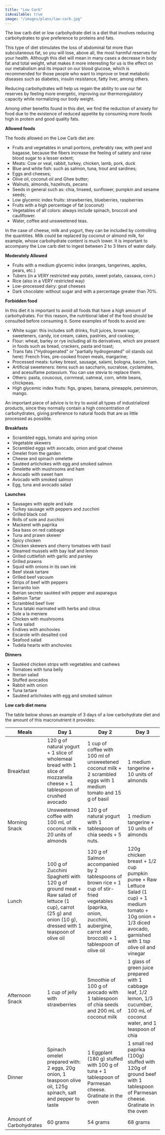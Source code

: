 ```yaml
---
title: "Low Carb"
isAvailable: true
image: "/images/plans/low-carb.jpg"
---
```


The low carb diet or low carbohydrate diet is a diet that involves reducing carbohydrates to give preference to proteins and fats.

This type of diet stimulates the loss of abdominal fat more than subcutaneous fat, so you will lose, above all, the most harmful reserves for your health.
Although this diet will mean in many cases a decrease in body fat and total weight, what makes it more interesting for us is the effect on our metabolism and its impact on our blood glucose, which is recommended for those people who want to improve or treat metabolic diseases such as diabetes, insulin resistance, fatty liver, among others.

Reducing carbohydrates will help us regain the ability to use our fat reserves by feeling more energetic, improving our thermoregulatory capacity while normalizing our body weight.

Among other benefits found in this diet, we find the reduction of anxiety for food due to the existence of reduced appetite by consuming more foods high in protein and good quality fats.

**Allowed foods**

The foods allowed on the Low Carb diet are:

- Fruits and vegetables in small portions, preferably raw, with peel and bagasse, because the fibers increase the feeling of satiety and raise blood sugar to a lesser extent;
- Meats: Cow or veal, rabbit, turkey, chicken, lamb, pork, duck
- Blue and white fish: such as salmon, tuna, trout and sardines;
- Eggs and cheeses;
- Olive oil, coconut oil and Ghee butter;
- Walnuts, almonds, hazelnuts, pecans
- Seeds in general such as: chia, linseed, sunflower, pumpkin and sesame seeds;
- Low glycemic index fruits: strawberries, blueberries, raspberries
- Fruits with a high percentage of fat (coconut)
- Vegetables of all colors: always include spinach, broccoli and cauliflower.
- Water, coffee and unsweetened teas.

In the case of cheese, milk and yogurt, they can be included by controlling the quantities. Milk could be replaced by coconut or almond milk, for example, whose carbohydrate content is much lower. It is important to accompany the Low carb diet to ingest between 2 to 3 liters of water daily.

**Moderately Allowed**

- Fruits with a medium glycemic index (oranges, tangerines, apples, pears, etc.)
- Tubers (in a VERY restricted way potato, sweet potato, cassava, corn.)
- Rice (also in a VERY restricted way)
- Low-processed dairy: goat cheeses
- Dark chocolate: without sugar and with a percentage greater than 70%.

**Forbidden food**

In this diet it is important to avoid all foods that have a high amount of carbohydrates. For this reason, the nutritional label of the food should be consulted before consuming it. Some examples of foods to avoid are:

- White sugar: this includes soft drinks, fruit juices, brown sugar, sweeteners, candy, ice cream, cakes, pastries, and cookies;
- Flour: wheat, barley or rye including all its derivatives, which are present in foods such as bread, crackers, pasta and toast;
- Trans fats ("Hydrogenated" or "partially hydrogenated" oil stands out here): French fries, pre-cooked frozen meals, margarine;
- Processed meats: turkey breast, sausage, salami, bologna, bacon, ham.
- Artificial sweeteners: items such as saccharin, sucralose, cyclamates, and acesulfame potassium. You can use stevia to replace them.
- Others: pasta, couscous, cornmeal, oatmeal, corn, white beans, chickpeas.
- High glycemic index fruits: figs, grapes, banana, pineapple, persimmon, mango.

An important piece of advice is to try to avoid all types of industrialized products, since they normally contain a high concentration of carbohydrates, giving preference to natural foods that are as little processed as possible.

**Breakfasts**

- Scrambled eggs, tomato and spring onion
- Vegetable skewers
- Scrambled eggs with avocado, onion and goat cheese
- Omelet from the garden
- Cheese and spinach omelette
- Sautéed artichokes with egg and smoked salmon
- Omelette with mushrooms and ham
- Avocado with sweet ham
- Avocado with smoked salmon
- Egg, tuna and avocado salad

**Launches**

- Sausages with apple and kale
- Turkey sausage with peppers and zucchini
- Grilled black cod
- Rolls of sole and zucchini
- Mackerel with paprika
- Sea bass on red cabbage
- Tuna and prawn skewer
- Spicy chicken
- Chicken skewers and cherry tomatoes with basil
- Steamed mussels with bay leaf and lemon
- Grilled cuttlefish with garlic and parsley
- Grilled prawns
- Squid with onions in its own ink
- Beef steak tartare
- Grilled beef vacuum
- Strips of beef with peppers
- Serranito loin
- Iberian secreto sautéed with pepper and asparagus
- Salmon Tartar
- Scrambled beef liver
- Tuna tataki marinated with herbs and citrus
- Sole a la meniere
- Chicken with mushrooms
- Tuna salad
- Endives with anchovies
- Escarole with desalted cod
- Seafood salad
- Tudela hearts with anchovies

**Dinners**

- Sautéed chicken strips with vegetables and cashews
- Tomatoes with tuna belly
- Iberian salad
- Stuffed avocados
- Rabbit with onion
- Tuna tartare
- Sautéed artichokes with egg and smoked salmon

**Low carb diet menu**

The table below shows an example of 3 days of a low carbohydrate diet and the amount of this macronutrient it provides:

| Meals                   | Day 1                                                                                                                                                      | Day 2                                                                                                                                                                              | Day 3                                                                                                                                                                 |
| ----------------------- | ---------------------------------------------------------------------------------------------------------------------------------------------------------- | ---------------------------------------------------------------------------------------------------------------------------------------------------------------------------------- | --------------------------------------------------------------------------------------------------------------------------------------------------------------------- |
| Breakfast               | 120 g of natural yogurt + 1 slice of wholemeal bread with 1 slice of mozzarella cheese + 1 tablespoon of crushed avocado                                   | 1 cup of coffee with 100 ml of unsweetened coconut milk + 2 scrambled eggs with 1 medium tomato and 15 g of basil                                                                  | 1 medium tangerine + 10 units of almonds                                                                                                                              |
| Morning Snack           | Unsweetened coffee with 100 mL of coconut milk + 20 units of almonds                                                                                       | 120 g of natural yogurt with 1 tablespoon of chia seeds + 5 nuts.                                                                                                                  | 1 medium tangerine + 10 units of almonds                                                                                                                              |
| Lunch                   | 100 g of Zucchini Spaghetti with 120 g of ground meat + Raw salad of lettuce (1 cup), carrot (25 g) and onion (10 g), dressed with 1 teaspoon of olive oil | 120 g of Salmon accompanied by 2 tablespoons of brown rice + 1 cup of stir-fried vegetables (paprika, onion, zucchini, aubergine, carrot and broccoli) + 1 tablespoon of olive oil | 120g chicken breast + 1/2 cup pumpkin puree + Raw Lettuce Salad (1 cup) + 1 medium tomato + 10g onion + 1/3 diced avocado, garnished with 1 tsp olive oil and vinegar |
| Afternoon Snack         | 1 cup of jelly with strawberries                                                                                                                           | Smoothie of 100 g of avocado with 1 tablespoon of chia seeds and 200 mL of coconut milk                                                                                            | 1 glass of green juice prepared with 1 cabbage leaf, 1/2 lemon, 1/3 cucumber, 100 mL of coconut water, and 1 teaspoon of chia                                         |
| Dinner                  | Spinach omelet prepared with: 2 eggs, 20g onion, 1 teaspoon olive oil, 125g spinach, salt and pepper to taste                                              | 1 Eggplant (180 g) stuffed with 100 g of tuna + 1 tablespoon of Parmesan cheese. Gratinate in the oven                                                                             | 1 small red paprika (100g) stuffed with 120g of ground beef with 1 tablespoon of Parmesan cheese. Gratinate in the oven                                               |
| Amount of Carbohydrates | 60 grams                                                                                                                                                   | 54 grams                                                                                                                                                                           | 68 grams                                                                                                                                                              |
